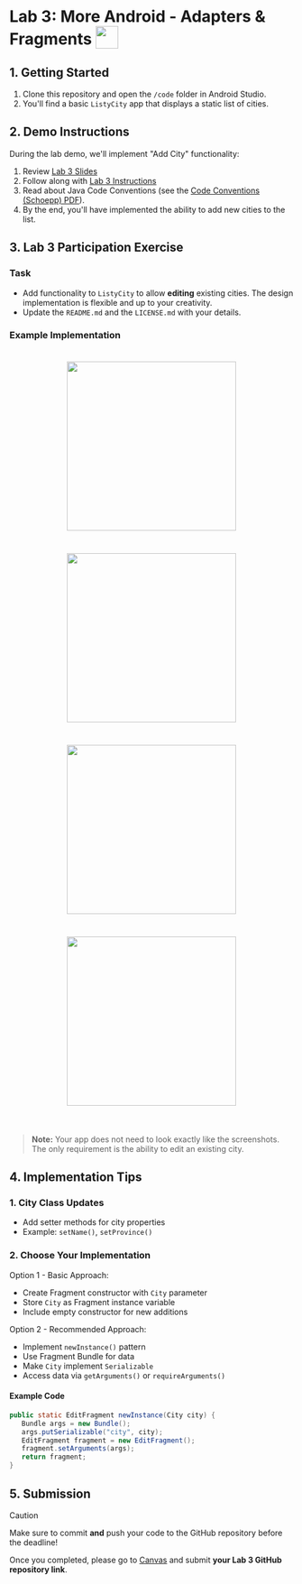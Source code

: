 # Lab 3: More Android - Adapters & Fragments [<img src="https://i.imgur.com/GjOB7DB.png" width="40" height="40" style="vertical-align: bottom"/>](https://i.imgur.com/GjOB7DB.png)

## 1. Getting Started

1. Clone this repository and open the `/code` folder in Android Studio.
2. You'll find a basic `ListyCity` app that displays a static list of cities.

## 2. Demo Instructions

During the lab demo, we'll implement "Add City" functionality:

1. Review [Lab 3 Slides](https://ualberta-cmput301.github.io/labs/slides/Lab_3_Slides_Winter_2023.pdf)
2. Follow along with [Lab 3 Instructions](https://ualberta-cmput301.github.io/labs/slides/Lab_3_Instructions_Winter_2023.pdf)
3. Read about Java Code Conventions (see the [Code Conventions (Schoepp) PDF](https://ualberta-cmput301.github.io/labs/slides/Code_Conventions_Schoepp.pdf)).
4. By the end, you'll have implemented the ability to add new cities to the list.

## 3. Lab 3 Participation Exercise

### Task

- Add functionality to `ListyCity` to allow **editing** existing cities. The design implementation is flexible and up to your creativity.
- Update the `README.md` and the `LICENSE.md` with your details.

### Example Implementation

<div style="display: flex; flex-wrap: wrap; justify-content: center;">
    <img src="assets/img1.png" width="300" style="margin: 20px;">
    <img src="assets/img2.png" width="300" style="margin: 20px;">
</div>
<div style="display: flex; flex-wrap: wrap; justify-content: center;">
    <img src="assets/img3.png" width="300" style="margin: 20px;">
    <img src="assets/img4.png" width="300" style="margin: 20px;">
</div>

<br>

> **Note:** Your app does not need to look exactly like the screenshots.  The only requirement is the ability to edit an existing city.  

## 4. Implementation Tips

### 1. City Class Updates

- Add setter methods for city properties
- Example: `setName()`, `setProvince()`

### 2. Choose Your Implementation

Option 1 - Basic Approach:

- Create Fragment constructor with `City` parameter
- Store `City` as Fragment instance variable
- Include empty constructor for new additions

Option 2 - Recommended Approach:

- Implement `newInstance()` pattern
- Use Fragment Bundle for data
- Make `City` implement `Serializable`
- Access data via `getArguments()` or `requireArguments()`

#### Example Code

```java
public static EditFragment newInstance(City city) {
   Bundle args = new Bundle();
   args.putSerializable("city", city);
   EditFragment fragment = new EditFragment();
   fragment.setArguments(args);
   return fragment;
}
```

## 5. Submission

> [!CAUTION]
> Make sure to commit **and** push your code to the GitHub repository before the deadline!
> 
> Once you completed, please go to [Canvas](https://canvas.ualberta.ca/) and submit **your Lab 3 GitHub repository link**.
